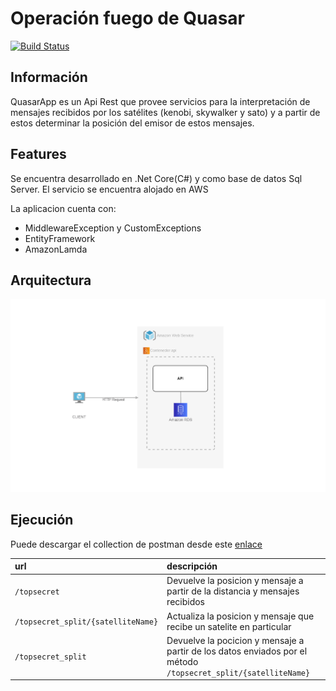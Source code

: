 # Operación fuego de Quasar
[![Build Status](https://travis-ci.org/joemccann/dillinger.svg?branch=master)](https://travis-ci.org/joemccann/dillinger)

## Información

QuasarApp es un Api Rest que provee servicios para la interpretación de mensajes recibidos por los satélites (kenobi, skywalker y sato) y a partir de estos determinar la posición del emisor de estos mensajes.

## Features

Se encuentra desarrollado en .Net Core(C#) y como base de datos Sql Server. El servicio se encuentra alojado en AWS

La aplicacion cuenta con: 

- MiddlewareException y CustomExceptions
- EntityFramework 
- AmazonLamda

## Arquitectura
![ScreenShot](https://raw.githubusercontent.com/Matu95/OperationQuasarFireApp/main/Documentation/diagrama.png?token=AGK6OYYBHOMMYAVUY4H62SDALC4LU)

## Ejecución

Puede descargar el collection de postman desde este [ enlace](https://www.getpostman.com/collections/05efd7c963977732a7c3)

| url      | descripción                       |
|:--------------|:----------------------------------|
| `/topsecret`      | Devuelve la posicion y mensaje a partir de la distancia y mensajes recibidos
| `/topsecret_split/{satelliteName}`    | Actualiza la posicion y mensaje que recibe un satelite en particular
| `/topsecret_split` | Devuelve la pocicion y mensaje a partir de los datos enviados por el método `/topsecret_split/{satelliteName}`  |

